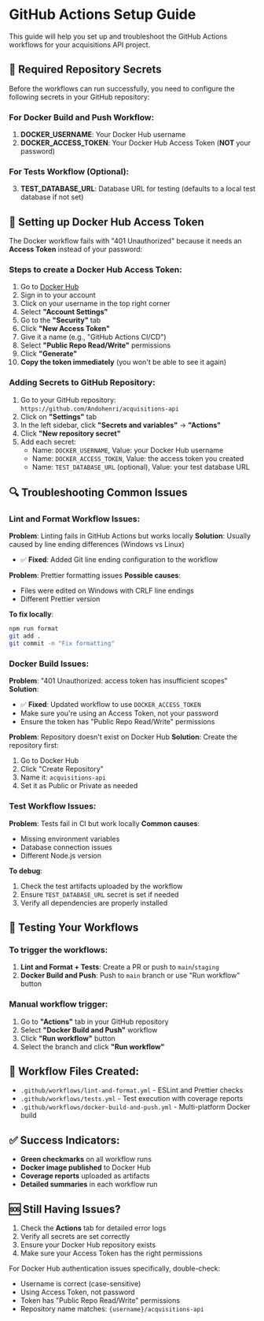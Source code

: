# GitHub Actions Setup Guide

This guide will help you set up and troubleshoot the GitHub Actions workflows for your acquisitions API project.

## 🔧 Required Repository Secrets

Before the workflows can run successfully, you need to configure the following secrets in your GitHub repository:

### For Docker Build and Push Workflow:

1. **DOCKER_USERNAME**: Your Docker Hub username
2. **DOCKER_ACCESS_TOKEN**: Your Docker Hub Access Token (**NOT** your password)

### For Tests Workflow (Optional):

3. **TEST_DATABASE_URL**: Database URL for testing (defaults to a local test database if not set)

## 🐳 Setting up Docker Hub Access Token

The Docker workflow fails with "401 Unauthorized" because it needs an **Access Token** instead of your password:

### Steps to create a Docker Hub Access Token:

1. Go to [Docker Hub](https://hub.docker.com/)
2. Sign in to your account
3. Click on your username in the top right corner
4. Select **"Account Settings"**
5. Go to the **"Security"** tab
6. Click **"New Access Token"**
7. Give it a name (e.g., "GitHub Actions CI/CD")
8. Select **"Public Repo Read/Write"** permissions
9. Click **"Generate"**
10. **Copy the token immediately** (you won't be able to see it again)

### Adding Secrets to GitHub Repository:

1. Go to your GitHub repository: `https://github.com/Andohenri/acquisitions-api`
2. Click on **"Settings"** tab
3. In the left sidebar, click **"Secrets and variables"** → **"Actions"**
4. Click **"New repository secret"**
5. Add each secret:
   - Name: `DOCKER_USERNAME`, Value: your Docker Hub username
   - Name: `DOCKER_ACCESS_TOKEN`, Value: the access token you created
   - Name: `TEST_DATABASE_URL` (optional), Value: your test database URL

## 🔍 Troubleshooting Common Issues

### Lint and Format Workflow Issues:

**Problem**: Linting fails in GitHub Actions but works locally
**Solution**: Usually caused by line ending differences (Windows vs Linux)
- ✅ **Fixed**: Added Git line ending configuration to the workflow

**Problem**: Prettier formatting issues
**Possible causes**:
- Files were edited on Windows with CRLF line endings
- Different Prettier version

**To fix locally**:
```bash
npm run format
git add .
git commit -m "Fix formatting"
```

### Docker Build Issues:

**Problem**: "401 Unauthorized: access token has insufficient scopes"
**Solution**: 
- ✅ **Fixed**: Updated workflow to use `DOCKER_ACCESS_TOKEN`
- Make sure you're using an Access Token, not your password
- Ensure the token has "Public Repo Read/Write" permissions

**Problem**: Repository doesn't exist on Docker Hub
**Solution**: Create the repository first:
1. Go to Docker Hub
2. Click "Create Repository"
3. Name it: `acquisitions-api`
4. Set it as Public or Private as needed

### Test Workflow Issues:

**Problem**: Tests fail in CI but work locally
**Common causes**:
- Missing environment variables
- Database connection issues
- Different Node.js version

**To debug**:
1. Check the test artifacts uploaded by the workflow
2. Ensure `TEST_DATABASE_URL` secret is set if needed
3. Verify all dependencies are properly installed

## 🚀 Testing Your Workflows

### To trigger the workflows:

1. **Lint and Format + Tests**: Create a PR or push to `main`/`staging`
2. **Docker Build and Push**: Push to `main` branch or use "Run workflow" button

### Manual workflow trigger:

1. Go to **"Actions"** tab in your GitHub repository
2. Select **"Docker Build and Push"** workflow
3. Click **"Run workflow"** button
4. Select the branch and click **"Run workflow"**

## 📁 Workflow Files Created:

- `.github/workflows/lint-and-format.yml` - ESLint and Prettier checks
- `.github/workflows/tests.yml` - Test execution with coverage reports
- `.github/workflows/docker-build-and-push.yml` - Multi-platform Docker build

## ✅ Success Indicators:

- **Green checkmarks** on all workflow runs
- **Docker image published** to Docker Hub
- **Coverage reports** uploaded as artifacts
- **Detailed summaries** in each workflow run

## 🆘 Still Having Issues?

1. Check the **Actions** tab for detailed error logs
2. Verify all secrets are set correctly
3. Ensure your Docker Hub repository exists
4. Make sure your Access Token has the right permissions

For Docker Hub authentication issues specifically, double-check:
- Username is correct (case-sensitive)
- Using Access Token, not password
- Token has "Public Repo Read/Write" permissions
- Repository name matches: `{username}/acquisitions-api`